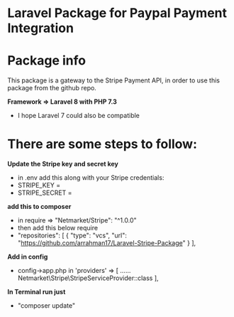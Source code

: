 # Laravel Package for Paypal Payment Integration
# Package info

This package is a gateway to the Stripe Payment API, in order to use this package from the github repo.

**Framework => Laravel 8 with PHP 7.3**

- I hope Laravel 7 could also be compatible 

# There are some steps to follow:

 **Update the Stripe key and secret key** 

 - in .env add this along with your Stripe credentials:
 - STRIPE_KEY = 
 - STRIPE_SECRET = 

**add this to composer** 
 
 - in require =>  "Netmarket/Stripe": "^1.0.0" 
 - then add this below require
 - "repositories": [
        {
            "type": "vcs",
            "url": "https://github.com/arrahman17/Laravel-Stripe-Package"
        }
    ],


**Add in config**

- config->app.php in  'providers' => [ ......
  Netmarket\Stripe\StripeServiceProvider::class
  ],
  
  
**In Terminal run just** 

- "composer update"


